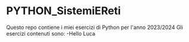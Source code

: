 # PYTHON_SistemiEReti
Questo repo contiene i miei esercizi di Python per l'anno 2023/2024
Gli esercizi contenuti sono:
-Hello Luca
